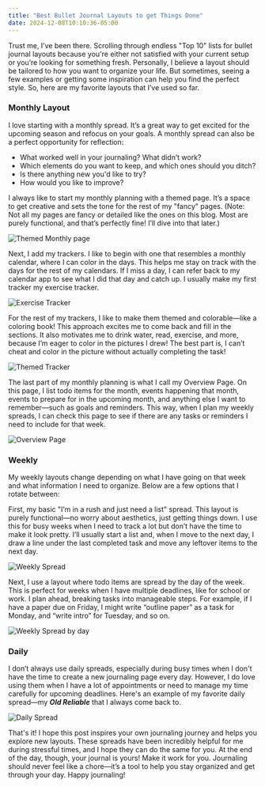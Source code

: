 ```yaml
---
title: "Best Bullet Journal Layouts to get Things Done"
date: 2024-12-08T10:10:36-05:00
---
```



Trust me, I’ve been there. Scrolling through endless "Top 10" lists for bullet journal layouts because you're either not satisfied with your current setup or you’re looking for something fresh. Personally, I believe a layout should be tailored to how you want to organize your life. But sometimes, seeing a few examples or getting some inspiration can help you find the perfect style. So, here are my favorite layouts that I’ve used so far.

### Monthly Layout
I love starting with a monthly spread. It’s a great way to get excited for the upcoming season and refocus on your goals. A monthly spread can also be a perfect opportunity for reflection:

- What worked well in your journaling? What didn’t work?
- Which elements do you want to keep, and which ones should you ditch?
- Is there anything new you'd like to try?
- How would you like to improve?

I always like to start my monthly planning with a themed page. It’s a space to get creative and sets the tone for the rest of my "fancy" pages. (Note: Not all my pages are fancy or detailed like the ones on this blog. Most are purely functional, and that’s perfectly fine! I’ll dive into that later.)

![Themed Monthly page](./monthly_themed.jpg)

Next, I add my trackers. I like to begin with one that resembles a monthly calendar, where I can color in the days. This helps me stay on track with the days for the rest of my calendars. If I miss a day, I can refer back to my calendar app to see what I did that day and catch up. I usually make my first tracker my exercise tracker.

![Exercise Tracker](./exercise_tracker.jpg)

For the rest of my trackers, I like to make them themed and colorable—like a coloring book! This approach excites me to come back and fill in the sections. It also motivates me to drink water, read, exercise, and more, because I’m eager to color in the pictures I drew! The best part is, I can’t cheat and color in the picture without actually completing the task!

![Themed Tracker](./themed_tracker.jpg)

The last part of my monthly planning is what I call my Overview Page. On this page, I list todo items for the month, events happening that month, events to prepare for in the upcoming month, and anything else I want to remember—such as goals and reminders. This way, when I plan my weekly spreads, I can check this page to see if there are any tasks or reminders I need to include for that week.

![Overview Page](./overview_page.jpg)

### Weekly

My weekly layouts change depending on what I have going on that week and what information I need to organize. Below are a few options that I rotate between:

First, my basic "I’m in a rush and just need a list" spread. This layout is purely functional—no worry about aesthetics, just getting things down. I use this for busy weeks when I need to track a lot but don’t have the time to make it look pretty. I’ll usually start a list and, when I move to the next day, I draw a line under the last completed task and move any leftover items to the next day.

![Weekly Spread](./weekly_spread.jpg)

Next, I use a layout where todo items are spread by the day of the week. This is perfect for weeks when I have multiple deadlines, like for school or work. I plan ahead, breaking tasks into manageable steps. For example, if I have a paper due on Friday, I might write “outline paper” as a task for Monday, and “write intro” for Tuesday, and so on.

![Weekly Spread by day](./week_by_day.jpg)

### Daily

I don’t always use daily spreads, especially during busy times when I don't have the time to create a new journaling page every day. However, I do love using them when I have a lot of appointments or need to manage my time carefully for upcoming deadlines. Here's an example of my favorite daily spread—my ***Old Reliable*** that I always come back to.

![Daily Spread](./daily_spread.jpg)

That's it! I hope this post inspires your own journaling journey and helps you explore new layouts. These spreads have been incredibly helpful for me during stressful times, and I hope they can do the same for you. At the end of the day, though, your journal is yours! Make it work for you. Journaling should never feel like a chore—it’s a tool to help you stay organized and get through your day. Happy journaling!